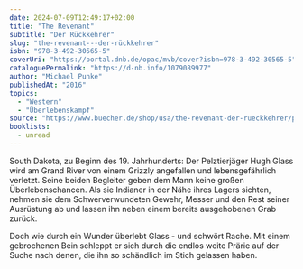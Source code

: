 ```yaml
---
date: 2024-07-09T12:49:17+02:00
title: "The Revenant"
subtitle: "Der Rückkehrer"
slug: "the-revenant---der-rückkehrer"
isbn: "978-3-492-30565-5"
coverUri: "https://portal.dnb.de/opac/mvb/cover?isbn=978-3-492-30565-5"
cataloguePermalink: "https://d-nb.info/1079089977"
author: "Michael Punke"
publishedAt: "2016"
topics:
  - "Western"
  - "Überlebenskampf"
source: "https://www.buecher.de/shop/usa/the-revenant-der-rueckkehrer/punke-michael/products_products/detail/prod_id/44119438/"
booklists:
  - unread
---
```

South Dakota, zu Beginn des 19. Jahrhunderts: Der Pelztierjäger Hugh Glass wird 
am Grand River von einem Grizzly angefallen und lebensgefährlich verletzt. Seine 
beiden Begleiter geben dem Mann keine großen Überlebenschancen. Als sie Indianer 
in der Nähe ihres Lagers sichten, nehmen sie dem Schwerverwundeten Gewehr, 
Messer und den Rest seiner Ausrüstung ab und lassen ihn neben einem bereits 
ausgehobenen Grab zurück.

Doch wie durch ein Wunder überlebt Glass - und schwört Rache. Mit einem 
gebrochenen Bein schleppt er sich durch die endlos weite Prärie auf der Suche 
nach denen, die ihn so schändlich im Stich gelassen haben.
